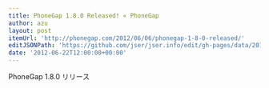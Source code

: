 ```yaml
---
title: PhoneGap 1.8.0 Released! « PhoneGap
author: azu
layout: post
itemUrl: 'http://phonegap.com/2012/06/06/phonegap-1-8-0-released/'
editJSONPath: 'https://github.com/jser/jser.info/edit/gh-pages/data/2012/06/index.json'
date: '2012-06-22T12:00:00+00:00'
---
```

PhoneGap 1.8.0 リリース
